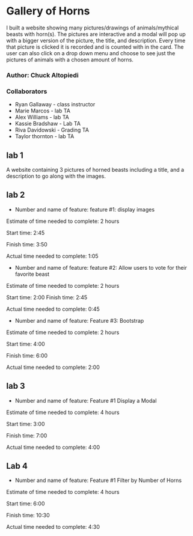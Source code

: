 # Gallery of Horns

I built a website showing many pictures/drawings of animals/mythical beasts with horn(s). The pictures are interactive and a modal will pop up with a bigger version of the picture, the title, and description. Every time that picture is clicked it is recorded and is counted with in the card. The user can also click on a drop down menu and choose to see just the pictures of animals with a chosen amount of horns.

### Author: Chuck Altopiedi

### Collaborators
* Ryan Gallaway - class instructor
* Marie Marcos - lab TA
* Alex Williams - lab TA
* Kassie Bradshaw - Lab TA
* Riva Davidowski - Grading TA
* Taylor thornton - lab TA

## lab 1

A website containing 3 pictures of horned beasts including a title, and a description to go along with the images.





## lab 2

* Number and name of feature: feature #1: display images

Estimate of time needed to complete: 2 hours

Start time: 2:45

Finish time: 3:50

Actual time needed to complete: 1:05


* Number and name of feature: feature #2: Allow users to vote for their favorite beast

Estimate of time needed to complete: 2 hours

Start time: 2:00
Finish time: 2:45

Actual time needed to complete: 0:45


* Number and name of feature: Feature #3: Bootstrap

Estimate of time needed to complete: 2 hours

Start time: 4:00

Finish time: 6:00

Actual time needed to complete: 2:00


## lab 3

* Number and name of feature: Feature #1 Display a Modal

Estimate of time needed to complete: 4 hours

Start time: 3:00

Finish time: 7:00

Actual time needed to complete: 4:00

## Lab 4 

* Number and name of feature: Feature #1 Filter by Number of Horns

Estimate of time needed to complete: 4 hours

Start time: 6:00

Finish time: 10:30

Actual time needed to complete: 4:30
